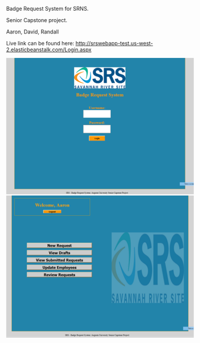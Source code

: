 Badge Request System for SRNS.

Senior Capstone project.

Aaron, David, Randall

Live link can be found here: http://srswebapp-test.us-west-2.elasticbeanstalk.com/Login.aspx


![ScreenShot](https://github.com/BadgeRequestSystem/SRSWebApp/blob/AaronsPostSemesterUpdates/Images/Screenshot_1.png)
![ScreenShot](https://github.com/BadgeRequestSystem/SRSWebApp/blob/AaronsPostSemesterUpdates/Images/Screenshot_2.png)

